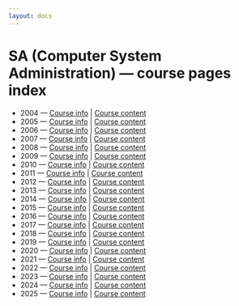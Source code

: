 ```yaml
---
layout: docs
---
```


# SA (Computer System Administration) — course pages index

- 2004 — [Course info](/sa/2004/course-info) | [Course content](/sa/2004/course-content)
- 2005 — [Course info](/sa/2005/course-info) | [Course content](/sa/2005/course-content)
- 2006 — [Course info](/sa/2006/course-info) | [Course content](/sa/2006/course-content)
- 2007 — [Course info](/sa/2007/course-info) | [Course content](/sa/2007/course-content)
- 2008 — [Course info](/sa/2008/course-info) | [Course content](/sa/2008/course-content)
- 2009 — [Course info](/sa/2009/course-info) | [Course content](/sa/2009/course-content)
- 2010 — [Course info](/sa/2010/course-info) | [Course content](/sa/2010/course-content)
- 2011 — [Course info](/sa/2011/course-info) | [Course content](/sa/2011/course-content)
- 2012 — [Course info](/sa/2012/course-info) | [Course content](/sa/2012/course-content)
- 2013 — [Course info](/sa/2013/course-info) | [Course content](/sa/2013/course-content)
- 2014 — [Course info](/sa/2014/course-info) | [Course content](/sa/2014/course-content)
- 2015 — [Course info](/sa/2015/course-info) | [Course content](/sa/2015/course-content)
- 2016 — [Course info](/sa/2016/course-info) | [Course content](/sa/2016/course-content)
- 2017 — [Course info](/sa/2017/course-info) | [Course content](/sa/2017/course-content)
- 2018 — [Course info](/sa/2018/course-info) | [Course content](/sa/2018/course-content)
- 2019 — [Course info](/sa/2019/course-info) | [Course content](/sa/2019/course-content)
- 2020 — [Course info](/sa/2020/course-info) | [Course content](/sa/2020/course-content)
- 2021 — [Course info](/sa/2021/course-info) | [Course content](/sa/2021/course-content)
- 2022 — [Course info](/sa/2022/course-info) | [Course content](/sa/2022/course-content)
- 2023 — [Course info](/sa/2023/course-info) | [Course content](/sa/2023/course-content)
- 2024 — [Course info](/sa/2024/course-info) | [Course content](/sa/2024/course-content)
- 2025 — [Course info](/sa/2025/course-info) | [Course content](/sa/2025/course-content)
